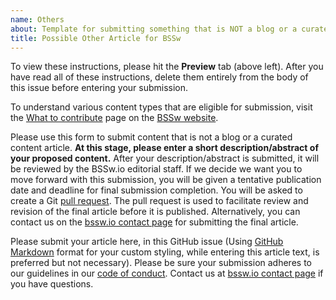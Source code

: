 ```yaml
---
name: Others
about: Template for submitting something that is NOT a blog or a curated content article.
title: Possible Other Article for BSSw
---
```


To view these instructions, please hit the **Preview** tab (above left). After you have read all of these instructions, delete them entirely from the body of this issue before entering your submission.

To understand various content types that are eligible for submission, visit the [What to contribute](http://bssw.io/pages/what-to-contribute-content-for-better-scientific-software) page on the [BSSw website](http://bssw.io).

Please use this form to submit content that is not a blog or a curated content article. **At this stage, please enter a short description/abstract of your proposed content.** After your description/abstract is submitted, it will be reviewed by the BSSw.io editorial staff. If we decide we want you to move forward with this submission, you will be given a tentative publication date and deadline for final submission completion. You will be asked to create a Git [pull request](https://help.github.com/en/articles/creating-a-pull-request). The pull request is used to facilitate review and revision of the final article before it is published. Alternatively, you can contact us on the [bssw.io contact page](https://bssw.io/contributes/new) for submitting the final article.

Please submit your article here, in this GitHub issue (Using [GitHub Markdown](https://guides.github.com/features/mastering-markdown) format for your custom styling, while entering this article text, is preferred but not necessary). Please be sure your submission adheres to our guidelines in our [code of conduct](../CODE_OF_CONDUCT.md). Contact us at [bssw.io contact page](http://bssw.io/pages/questions-about-contributing-to-better-scientific-software) if you have questions.
